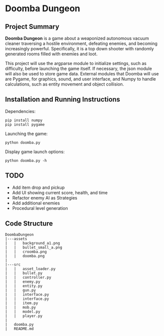 
# Doomba Dungeon

## Project Summary

**Doomba Dungeon** is a game about a weaponized autonomous vacuum cleaner traversing a hostile environment, defeating enemies, and becoming increasingly powerful. Specifically, it is a top down shooter with randomly generated rooms filled with enemies and loot.

This project will use the argparse module to initialize settings, such as difficulty, before launching the game itself. If necessary, the json module will also be used to store game data. External modules that Doomba will use are Pygame, for graphics, sound, and user interface, and Numpy to handle calculations, such as entity movement and object collision.

## Installation and Running Instructions

Dependencies:
```
pip install numpy
pip install pygame
```
Launching the game:
```
python doomba.py
```
Display game launch options:
```
python doomba.py -h
```

## TODO
* Add item drop and pickup
* Add UI showing current score, health, and time
* Refactor enemy AI as Strategies
* Add additional enemies
* Procedural level generation

## Code Structure
```
DoombaDungeon
|---assets
|   |   background_a1.png
|   |   bullet_small_a.png
|   |   croomba.png
|   |   doomba.png
|
|---src
|   |   asset_loader.py
|   |   bullet.py
|   |   controller.py
|   |   enemy.py
|   |   entity.py
|   |   gun.py
|   |   interface.py
|   |	interface.py
|   |   item.py
|   |   mob.py
|   |   model.py
|   |   player.py
|
|   doomba.py
|   README.md

```
